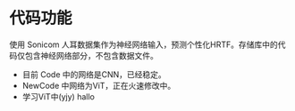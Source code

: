 # 代码功能
使用 Sonicom 人耳数据集作为神经网络输入，预测个性化HRTF。存储库中的代码仅包含神经网络部分，不包含数据文件。

- 目前 Code 中的网络是CNN，已经稳定。
- NewCode 中网络为ViT，正在火速修改中。
- 学习ViT中(yjy)
hallo